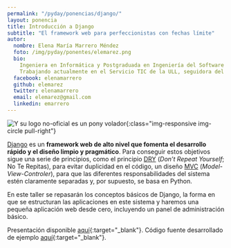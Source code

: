 ```yaml
---
permalink: "/pyday/ponencias/django/"
layout: ponencia
title: Introducción a Django
subtitle: "El framework web para perfeccionistas con fechas límite"
autor:
  nombre: Elena María Marrero Méndez
  foto: /img/pyday/ponentes/elemarez.png
  bio:
    Ingeniera en Informática y Postgraduada en Ingeniería del Software por la Universidad de La Laguna (ULL), apasionada por la gestión de equipos y procesos ágiles vinculados a metolodogías como Scrum o Kanban.
    Trabajando actualmente en el Servicio TIC de la ULL, seguidora del Software Libre y participante en varios proyectos OpenSource, ha dedicado buena parte de su carrera profesional al desarrollo de aplicaciones y microservicios en Python/Django.
  facebook: elenamarrero
  github: elemarez
  twitter: elenamarrero
  email: elemarez@gmail.com
  linkedin: emarrero
---
```


![Y su logo no-oficial es un pony volador](/img/pyday/djangopony.png){:class="img-responsive img-circle pull-right"}

[Django](http://www.djangoproject.com/) es un **framework web de alto nivel que
fomenta el desarrollo rápido y el diseño limpio y pragmático**. Para conseguir
estos objetivos sigue una serie de principios, como el principio
[DRY](https://es.wikipedia.org/wiki/No_te_repitas) (*Don’t Repeat Yourself*; No
Te Repitas), para evitar duplicidad en el código, un diseño
[MVC](https://es.wikipedia.org/wiki/Modelo%E2%80%93vista%E2%80%93controlador)
(*Model-View-Controler*), para que las diferentes responsabilidades del sistema
estén claramente separadas y, por supuesto, se basa en Python.

En este taller se repasarán los conceptos básicos de Django, la forma en
que se estructuran las aplicaciones en este sistema y haremos una 
pequeña aplicación web desde cero, incluyendo un panel de administración
básico.

Presentación disponible [aquí](https://elemarez.github.io/django-pyday2017_slides/){:target="_blank"}. 
Código fuente desarrollado de ejemplo [aquí](https://github.com/elemarez/django-pyday2017){:target="_blank"}.
